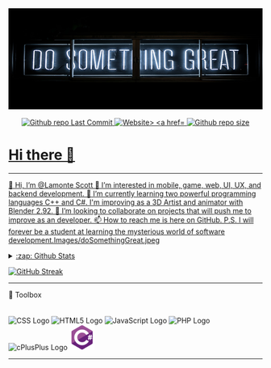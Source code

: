 <img height="200px" width="800px" src=Images/doSomethingGreat.jpeg>


<p align="center">
     <a href="" >
        <img src="https://img.shields.io/github/last-commit/lamontescott/personal-website?style=flat-square" alt="Github repo Last Commit">
     <a href="">
       <img src="https://img.shields.io/website?down_message=Offline&style=flat-square&up_message=Online&url=https%3A%2F%2Flamontescott.github.io%2Fpersonal-website%2F"                   alt="Website>
     <a href="" >
        <img src="https://img.shields.io/github/repo-size/lamontescott/personal-website?style=flat-square" alt="Github repo size">   
</p>
 <!--Donwload, other, Website, Github Last Commit, Github repo, Github repo size-->                                                                                                                                


# Hi there 👋

---
<!--Bio-->


👋 Hi, I’m @Lamonte Scott
👀 I’m interested in mobile, game, web, UI, UX, and backend development.
🌱 I’m currently learning two powerful programming languages C++ and C#.
I'm improving as a 3D Artist and animator with Blender 2.92.
💞️ I’m looking to collaborate on projects that will push me to improve as an developer.
📫 How to reach me is here on GitHub.
P.S. I will forever be a student at learning the mysterious world of software development.Images/doSomethingGreat.jpeg

 <!--Github Stats-->

<details>
    <summary>:zap: Github Stats </summary>
    
   
  <img align="center" src="https://github-readme-stats.vercel.app/api?username=lamontescott&theme=tokyonight&show_icons=true">
    
    
  <img align="center" src="https://github-readme-stats.vercel.app/api/top-langs/?username=lamontescott&layout=compact&theme=tokyonight">
   
</details>
         
[![GitHub Streak](https://github-readme-streak-stats.herokuapp.com/?user=lamontescott&theme=tokyonight)](https://git.io/streak-stats)
         
         
---
<!--Toolbox-->
🧰 Toolbox
 <br>
 <br>
 <br>
<img src="https://cdn.worldvectorlogo.com/logos/css-3.svg" alt="CSS Logo" width="50" height="50"/>
<img src="https://cdn.worldvectorlogo.com/logos/html-1.svg" alt="HTML5 Logo" width="50" height="50"/> 
<img src="https://user-images.githubusercontent.com/63941608/126529691-5761ecf0-ce7e-4aa3-b6b5-4965069055e4.png" alt="JavaScript Logo" width="50" height="50"/> 
<img src="https://user-images.githubusercontent.com/63941608/126529883-380a5544-e488-4ada-bc16-e3c941eb9bca.png" alt="PHP Logo" width="50" height="50"/> 
<img src="https://cdn.worldvectorlogo.com/logos/c.svg" alt="cPlusPlus Logo" width="50" height="50"/> 
<img src="https://raw.githubusercontent.com/devicons/devicon/9f4f5cdb393299a81125eb5127929ea7bfe42889/icons/csharp/csharp-original.svg" alt="cPlusPlus Logo" width="50" height="50"/> 


---

      

       




  




